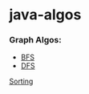 # java-algos


### Graph Algos:
* [BFS](https://github.com/jasdeepbhalla/java-algos/blob/master/src/graphs/bfs_graph.java)
* [DFS](https://github.com/jasdeepbhalla/java-algos/blob/master/src/graphs/dfs_graph.java)




[Sorting](https://github.com/jasdeepbhalla/java-algos/blob/master/src/sorting/AllSorting.java)
